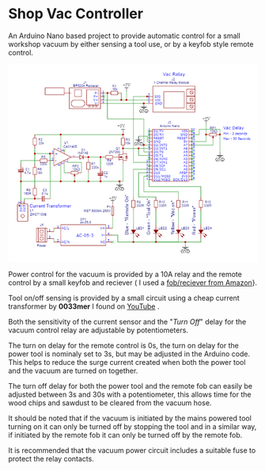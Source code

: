 # Shop Vac Controller

 An Arduino Nano based project to provide automatic control for a small workshop vacuum by either sensing a tool use, or by a keyfob style remote control.

![Schematic Diagram](SCH-Vac-Controller-V1.3.png)

 Power control for the vacuum is provided by a 10A relay and the remote control by a small keyfob and reciever ( I used a [fob/reciever from Amazon](https://www.amazon.co.uk/gp/product/B08SHQ749R/)}.

Tool on/off sensing is provided by a small circuit using a cheap current transformer by **0033mer** I found on [YouTube](https://www.youtube.com/watch?v=gvBVxQGS_OU&t=280s) .

Both the sensitivity of the current sensor and the "*Turn Off*" delay for the vacuum control relay are adjustable by potentiometers.

The turn on delay for the remote control is 0s, the turn on delay for the power tool is nominaly set to 3s, but may be adjusted in the Arduino code. This helps to reduce the surge current created when both the power tool and the vacuum are turned on together.

The turn off delay for both the power tool and the remote fob can easily be adjusted between 3s and 30s with a potentiometer, this allows time for the wood chips and sawdust to be cleared from the vacuum hose.

It should be noted that if the vacuum is initiated by the mains powered tool turning on it can only be turned off by stopping the tool and in a similar way, if initiated by the remote fob it can only be turned off by the remote fob.

It is recommended that the vacuum power circuit includes a suitable fuse to protect the relay contacts.
